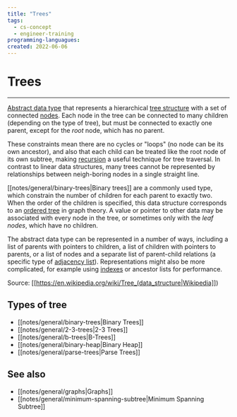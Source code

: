 ```yaml
---
title: "Trees"
tags:
  - cs-concept
  - engineer-training
programming-languagues:
created: 2022-06-06
---
```

# Trees
---
[Abstract data type](https://en.wikipedia.org/wiki/Abstract_data_type "Abstract data type") that represents a hierarchical [tree structure](https://en.wikipedia.org/wiki/Tree_structure "Tree structure") with a set of connected [nodes](https://en.wikipedia.org/wiki/Node_(computer_science) "Node (computer science)"). Each node in the tree can be connected to many children (depending on the type of tree), but must be connected to exactly one parent, except for the _root_ node, which has no parent. 

These constraints mean there are no cycles or "loops" (no node can be its own ancestor), and also that each child can be treated like the root node of its own subtree, making [recursion](https://en.wikipedia.org/wiki/Recursion "Recursion") a useful technique for tree traversal. In contrast to linear data structures, many trees cannot be represented by relationships between neigh-boring nodes in a single straight line.

[[notes/general/binary-trees|Binary trees]] are a commonly used type, which constrain the number of children for each parent to exactly two. When the order of the children is specified, this data structure corresponds to an [ordered tree](https://en.wikipedia.org/wiki/Ordered_tree "Ordered tree") in graph theory. A value or pointer to other data may be associated with every node in the tree, or sometimes only with the _leaf nodes_, which have no children.

The abstract data type can be represented in a number of ways, including a list of parents with pointers to children, a list of children with pointers to parents, or a list of nodes and a separate list of parent-child relations (a specific type of [adjacency list](https://en.wikipedia.org/wiki/Adjacency_list "Adjacency list")). Representations might also be more complicated, for example using [indexes](https://en.wikipedia.org/wiki/Database_index "Database index") or ancestor lists for performance.

Source: [[<https://en.wikipedia.org/wiki/Tree_(data_structure|Wikipedia]]>)

## Types of tree
- [[notes/general/binary-trees|Binary Trees]]
- [[notes/general/2-3-trees|2-3 Trees]]
- [[notes/general/b-trees|B-Trees]]
- [[notes/general/binary-heap|Binary Heap]]
- [[notes/general/parse-trees|Parse Trees]]

## See also
- [[notes/general/graphs|Graphs]]
- [[notes/general/minimum-spanning-subtree|Minimum Spanning Subtree]]